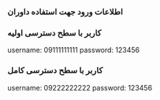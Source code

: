### اطلاعات ورود جهت استفاده داوران 


### کاربر با سطح دسترسی اولیه 

username: 09111111111
password: 123456

### کاربر با سطح دسترسی کامل

username: 09222222222
password: 123456
